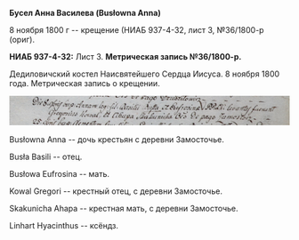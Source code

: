 **Бусел Анна Василева (Busłowna Anna)**

8 ноября 1800 г -- крещение (НИАБ 937-4-32, лист 3, №36/1800-р (ориг).

**НИАБ 937-4-32:** Лист 3. **Метрическая запись №36/1800-р.**

Дедиловичский костел Наисвятейшего Сердца Иисуса. 8 ноября 1800 года.
Метрическая запись о крещении.

![](./media/a7dd14963c8dfbf73f54e94b54cbeb98bb1c5f55.png)

Busłowna Anna -- дочь крестьян с деревни Замосточье.

Busła Basili -- отец.

Busłowa Eufrosina -- мать.

Kowal Gregori -- крестный отец, с деревни Замосточье.

Skakunicha Ahapa -- крестная мать, с деревни Замосточье.

Linhart Hyacinthus -- ксёндз.
